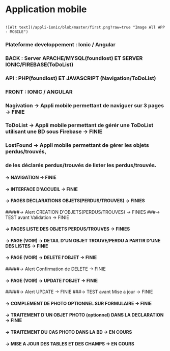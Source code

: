 # Application mobile

```

![Alt text](/appli-ionic/blob/master/first.png?raw=true "Image All APP - MOBILE")
```


### Plateforme developpement : Ionic / Angular

### BACK : Server APACHE/MYSQL(foundlost) ET SERVER IONIC/FIREBASE(ToDoList)

### API : PHP(foundlost) ET JAVASCRIPT (Navigation/ToDoList)

### FRONT : IONIC / ANGULAR

### Nagivation -> Appli mobile permettant de naviguer sur 3 pages -> FINIE

### ToDoList -> Appli mobile permettant de gérér une ToDoList utilisant une BD sous Firebase -> FINIE

### LostFound -> Appli mobile permettant de gérer les objets perdus/trouvés,

### de les déclarés perdus/trouvés de lister les perdus/trouvés.

#### -> NAVIGATION -> FINIE

#### -> INTERFACE D'ACCUEIL -> FINIE

#### -> PAGES DECLARATIONS OBJETS(PERDUS/TROUVES) -> FINIES

#####-> Alert CREATION D'OBJETS(PERDUS/TROUVES) -> FINIES
###-> TEST avant Validation -> FINIE

#### -> PAGES LISTE DES OBJETS PERDUS/TROUVES -> FINIES

#### -> PAGE (VOIR) -> DETAIL D'UN OBJET TROUVE/PERDU A PARTIR D'UNE DES LISTES -> FINIE

#### -> PAGE (VOIR) -> DELETE l'OBJET -> FINIE

#####-> Alert Confirmation de DELETE -> FINIE

#### -> PAGE (VOIR) -> UPDATE l'OBJET -> FINIE

#####-> Alert  UPDATE -> FINIE
###-> TEST avant Mise a jour -> FINIE

#### -> COMPLEMENT DE PHOTO OPTIONNEL SUR FORMULAIRE -> FINIE

#### -> TRAITEMENT D'UN OBJET PHOTO (optionnel) DANS LA DECLARATION -> FINIE

#### -> TRAITEMENT DU CAS PHOTO DANS LA BD -> EN COURS

#### -> MISE A JOUR DES TABLES ET DES CHAMPS -> EN COURS
